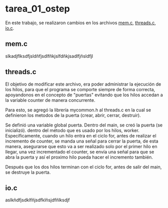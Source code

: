 # tarea_01_ostep

En este trabajo, se realizaron cambios en los archivos [mem.c](mem.c), [threads.c](threads.c),
[io.c](io.c).

## mem.c

slkadjflksdfjsldñfjsdlfñkjslfdñkjsadlfjñsldfjl

## threads.c

El objetivo de modificar este archivo, era poder administrar la ejecución de los hilos, para que el
programa se comporte siempre de forma correcta, apoyandonos en el concepto de "puertas" evitando que
 los hilos accedan a la variable counter de manera concurrente.

Para esto, se agregó la librería mycommon.h al threads.c en la cual se definieron los metodos de la puerta
(crear, abrir, cerrar, destruir).

Se definió una variable global puerta. Dentro del main, se creó la puerta (se inicializó). dentro del 
método que es usado por los hilos, worker. Específicamente, cuando un hilo entra en el ciclo for, antes 
de realizar el incremento de counter, se manda una señal para cerrar la puerta, de esta manera, 
asegurarse que esto va a ser realizado solo por el primer hilo en llegar, una vez incrementado el 
counter, se envía una señal para que se abra la puerta y así el proximo hilo pueda hacer el incremento
también.

Después que los dos hilos terminan con el ciclo for, antes de salir del main, se destruye la puerta.

## io.c

aslkñdfjsdklfñjsdfklñsjdfñlksdjf
